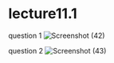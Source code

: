 # lecture11.1

question 1
![Screenshot (42)](https://github.com/krimisha-bhanderi/lecture11.1/assets/131655711/170f30e4-1c4f-4e4b-818c-9ddcddb14dd6)

question 2
![Screenshot (43)](https://github.com/krimisha-bhanderi/lecture11.1/assets/131655711/fd5ad0e0-45c9-4a47-b5cf-b9c8938ae57d)
